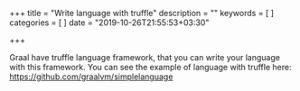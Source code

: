 +++
title = "Write language with truffle"
description = ""
keywords = [
]
categories = [
]
date = "2019-10-26T21:55:53+03:30"

+++

Graal have truffle language framework, that you can write your language with this framework. You can see the example of language with truffle here: https://github.com/graalvm/simplelanguage
